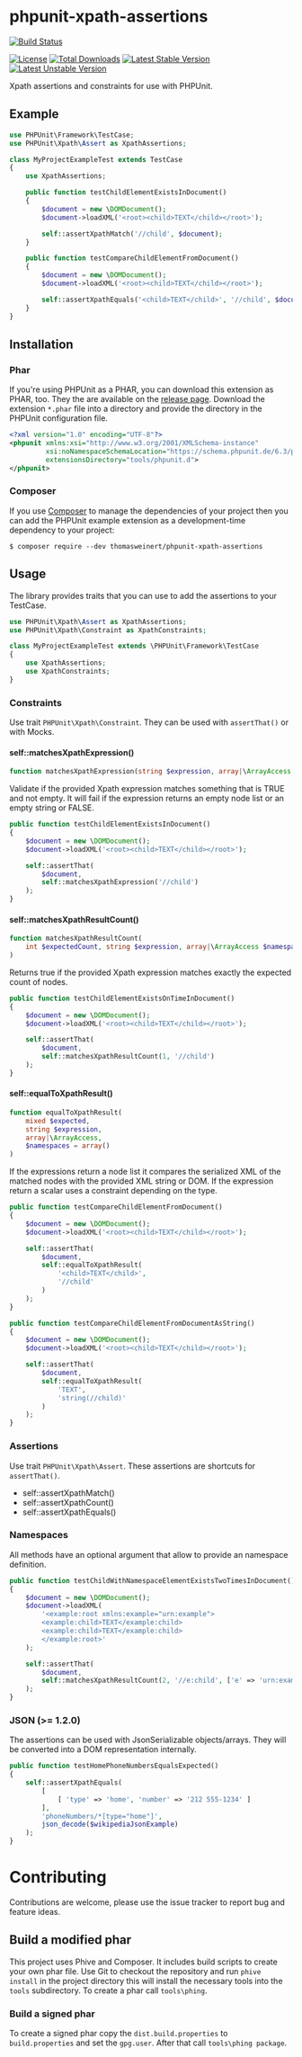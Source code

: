 # phpunit-xpath-assertions

[![Build Status](https://img.shields.io/travis/ThomasWeinert/phpunit-xpath-assertions.svg)](https://travis-ci.org/ThomasWeinert/phpunit-xpath-assertions)

[![License](https://img.shields.io/packagist/l/thomasweinert/phpunit-xpath-assertions.svg)](https://github.com/thomasweinert/phpunit-xpath-assertions/blob/master/LICENSE)
[![Total Downloads](https://img.shields.io/packagist/dt/thomasweinert/phpunit-xpath-assertions.svg)](https://packagist.org/packages/thomasweinert/phpunit-xpath-assertions)
[![Latest Stable Version](https://img.shields.io/packagist/v/thomasweinert/phpunit-xpath-assertions.svg)](https://packagist.org/packages/thomasweinert/phpunit-xpath-assertions)
[![Latest Unstable Version](https://img.shields.io/packagist/vpre/thomasweinert/phpunit-xpath-assertions.svg)](https://packagist.org/packages/thomasweinert/phpunit-xpath-assertions)

Xpath assertions and constraints for use with PHPUnit. 

## Example

```php
use PHPUnit\Framework\TestCase;
use PHPUnit\Xpath\Assert as XpathAssertions;

class MyProjectExampleTest extends TestCase
{
    use XpathAssertions;

    public function testChildElementExistsInDocument()
    {
        $document = new \DOMDocument();
        $document->loadXML('<root><child>TEXT</child></root>');

        self::assertXpathMatch('//child', $document);
    }

    public function testCompareChildElementFromDocument()
    {
        $document = new \DOMDocument();
        $document->loadXML('<root><child>TEXT</child></root>');

        self::assertXpathEquals('<child>TEXT</child>', '//child', $document);
    }
}
```

## Installation

### Phar

If you're using PHPUnit as a PHAR, you can download this extension as PHAR, too. They the are available on the 
[release page](https://github.com/ThomasWeinert/phpunit-xpath-assertions/releases). Download the extension `*.phar` file
into a directory and provide the directory in the PHPUnit configuration file.

```xml
<?xml version="1.0" encoding="UTF-8"?>
<phpunit xmlns:xsi="http://www.w3.org/2001/XMLSchema-instance"
         xsi:noNamespaceSchemaLocation="https://schema.phpunit.de/6.3/phpunit.xsd"
         extensionsDirectory="tools/phpunit.d">
</phpunit>
```

### Composer

If you use [Composer](https://getcomposer.org/) to manage the dependencies of your project then you can add the PHPUnit example extension as a development-time dependency to your project:

```
$ composer require --dev thomasweinert/phpunit-xpath-assertions
```

## Usage

The library provides traits that you can use to add the assertions to your TestCase.

```php
use PHPUnit\Xpath\Assert as XpathAssertions;
use PHPUnit\Xpath\Constraint as XpathConstraints;

class MyProjectExampleTest extends \PHPUnit\Framework\TestCase
{
    use XpathAssertions;
    use XpathConstraints;
}
```

### Constraints

Use trait `PHPUnit\Xpath\Constraint`. They can be used with `assertThat()` or 
with Mocks.

#### self::matchesXpathExpression()

```php
function matchesXpathExpression(string $expression, array|\ArrayAccess $namespaces = [])
```

Validate if the provided Xpath expression matches something that is TRUE and not empty.
It will fail if the expression returns an empty node list or an empty string or FALSE.

```php
public function testChildElementExistsInDocument()
{
    $document = new \DOMDocument();
    $document->loadXML('<root><child>TEXT</child></root>');

    self::assertThat(
        $document,
        self::matchesXpathExpression('//child')
    );
}
```

#### self::matchesXpathResultCount()

```php
function matchesXpathResultCount(
    int $expectedCount, string $expression, array|\ArrayAccess $namespaces = array()
)
```

Returns true if the provided Xpath expression matches exactly the expected count of nodes.

```php
public function testChildElementExistsOnTimeInDocument()
{
    $document = new \DOMDocument();
    $document->loadXML('<root><child>TEXT</child></root>');

    self::assertThat(
        $document,
        self::matchesXpathResultCount(1, '//child')
    );
}
```

#### self::equalToXpathResult()

```php
function equalToXpathResult(
    mixed $expected, 
    string $expression, 
    array|\ArrayAccess, 
    $namespaces = array()
)
```

If the expressions return a node list it compares the serialized XML of the matched nodes with the provided XML string 
or DOM. If the expression return a scalar uses a constraint depending on the type.

```php
public function testCompareChildElementFromDocument()
{
    $document = new \DOMDocument();
    $document->loadXML('<root><child>TEXT</child></root>');

    self::assertThat(
        $document,
        self::equalToXpathResult(
            '<child>TEXT</child>',
            '//child'
        )
    );
}
```


```php
public function testCompareChildElementFromDocumentAsString()
{
    $document = new \DOMDocument();
    $document->loadXML('<root><child>TEXT</child></root>');

    self::assertThat(
        $document,
        self::equalToXpathResult(
            'TEXT',
            'string(//child)'
        )
    );
}
```

### Assertions

Use trait `PHPUnit\Xpath\Assert`. These assertions are shortcuts for 
`assertThat()`.

* self::assertXpathMatch()
* self::assertXpathCount()
* self::assertXpathEquals()

### Namespaces 

All methods have an optional argument that allow to provide an namespace definition.

```php
public function testChildWithNamespaceElementExistsTwoTimesInDocument()
{
    $document = new \DOMDocument();
    $document->loadXML(
        '<example:root xmlns:example="urn:example">
        <example:child>TEXT</example:child>
        <example:child>TEXT</example:child>
        </example:root>'
    );

    self::assertThat(
        $document,
        self::matchesXpathResultCount(2, '//e:child', ['e' => 'urn:example'])
    );
}
```

### JSON (>= 1.2.0)

The assertions can be used with JsonSerializable objects/arrays. They will be 
converted into a DOM representation internally. 

```php
public function testHomePhoneNumbersEqualsExpected()
{
    self::assertXpathEquals(
        [
            [ 'type' => 'home', 'number' => '212 555-1234' ]
        ],
        'phoneNumbers/*[type="home"]',
        json_decode($wikipediaJsonExample)
    );
}
```

# Contributing

Contributions are welcome, please use the issue tracker to report bug and feature ideas.

## Build a modified phar

This project uses Phive and Composer. It includes build scripts to create
your own phar file. Use Git to checkout the repository and run `phive install` in the project directory
this will install the necessary tools into the `tools` subdirectory. To create a phar call
`tools\phing`.

### Build a signed phar

To create a signed phar copy the `dist.build.properties` to `build.properties` and
set the `gpg.user`. After that call `tools\phing package`. 
